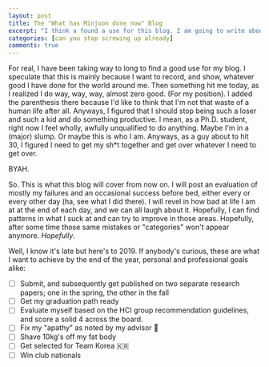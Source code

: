 ```yaml
---
layout: post
title: The "What has Minjoon done now" Blog
excerpt: "I think a found a use for this blog. I am going to write about how I messed up each day. I will add some things that I did good at the end. You know, it'll be like the opposite of the how-i-did-good posts. Maybe this way I can fix whatever bad habits I have. It will also show me how long it takes till I kick my bad habits to the curb."
categories: [can you stop screwing up already]
comments: true
---
```


For real, I have been taking way to long to find a good use for my blog. I speculate that this is mainly because I want to record, and show, whatever good I have done for the world around me. Then something hit me today, as I realized I do way, way, way, almost zero good. (For my position). I added the parenthesis there because I'd like to think that I'm not that waste of a human life after all. Anyways, I figured that I should stop being such a loser and such a kid and do something productive. I mean, as a Ph.D. student, right now I feel wholly, awfully unqualified to do anything. Maybe I'm in a (major) slump. Or maybe this is who I am. Anyways, as a guy about to hit 30, I figured I need to get my sh*t together and get over whatever I need to get over.

BYAH.

So. This is what this blog will cover from now on. I will post an evaluation of mostly my failures and an occasional success before bed, either every or every other day (ha, see what I did there). I will revel in how bad at life I am at at the end of each day, and we can all laugh about it. Hopefully, I can find patterns in what I suck at and can try to improve in those areas. Hopefully, after some time those same mistakes or "categories" won't appear anymore. *Hopefully*. 

Well, I know it's late but here's to 2019. If anybody's curious, these are what I want to achieve by the end of the year, personal and professional goals alike:

- [ ] Submit, and subsequently get published on two separate research papers; one in the spring, the other in the fall
- [ ] Get my graduation path ready
- [ ] Evaluate myself based on the HCI group recommendation guidelines, and score a solid 4 across the board.
- [ ] Fix my "apathy" as noted by my advisor 🤔
- [ ] Shave 10kg's off my fat body
- [ ] Get selected for Team Korea 🇰🇷
- [ ] Win club nationals